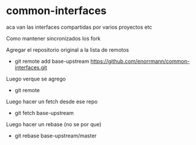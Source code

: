# common-interfaces
aca van las interfaces compartidas por varios proyectos etc

Como mantener sincronizados los fork

Agregar el repositorio original a la lista de remotos
- git remote add base-upstream https://github.com/enorrmann/common-interfaces.git

Luego verque se agrego
- git remote

Luego hacer un fetch desde ese repo
- git fetch base-upstream

Luego hacer un rebase (no se por que)
- git rebase base-upstream/master

